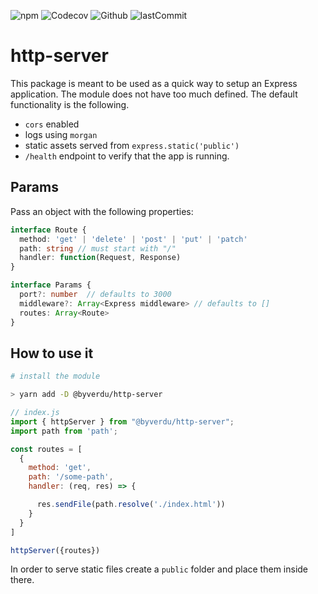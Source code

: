 ![npm](https://img.shields.io/npm/v/@byverdu/http-server?style=plastic) ![Codecov](https://img.shields.io/codecov/c/github/byverdu/http-server?style=plastic) ![Github](https://img.shields.io/github/checks-status/byverdu/http-server/master?style=plastic) ![lastCommit](https://img.shields.io/github/last-commit/byverdu/http-server?style=plastic)

# http-server

<!-- 
https://medium.com/@rehmankhan.exe/form-validation-using-chain-of-responsibility-design-pattern-69c09339461a

https://levelup.gitconnected.com/design-patterns-chain-of-responsibility-pattern-in-javascript-80b3c44d0f4e

https://medium.com/nerd-for-tech/chain-of-responsibility-design-pattern-4efe8de4910d
 -->

<!-- DOCS need to be updated -->

This package is meant to be used as a quick way to setup an Express application. The module does not have too much defined. The default functionality is the following.

- `cors` enabled
- logs using `morgan`
- static assets served from `express.static('public')`
- `/health` endpoint to verify that the app is running.

## Params

Pass an object with the following properties:

```ts
interface Route {
  method: 'get' | 'delete' | 'post' | 'put' | 'patch'
  path: string // must start with "/"
  handler: function(Request, Response)
}

interface Params {
  port?: number  // defaults to 3000
  middleware?: Array<Express middleware> // defaults to []
  routes: Array<Route>
}
```

## How to use it

```sh
# install the module

> yarn add -D @byverdu/http-server
```

```js
// index.js
import { httpServer } from "@byverdu/http-server";
import path from 'path';

const routes = [
  {
    method: 'get',
    path: '/some-path',
    handler: (req, res) => {

      res.sendFile(path.resolve('./index.html'))
    }
  }
]

httpServer({routes})
```

In order to serve static files create a `public` folder and place them inside there.
